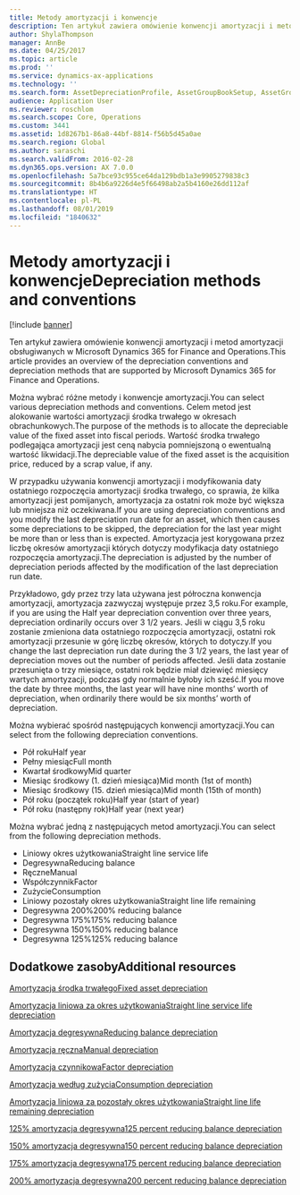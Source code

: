 ```yaml
---
title: Metody amortyzacji i konwencje
description: Ten artykuł zawiera omówienie konwencji amortyzacji i metod amortyzacji obsługiwanych w Microsoft Dynamics 365 for Finance and Operations.
author: ShylaThompson
manager: AnnBe
ms.date: 04/25/2017
ms.topic: article
ms.prod: ''
ms.service: dynamics-ax-applications
ms.technology: ''
ms.search.form: AssetDepreciationProfile, AssetGroupBookSetup, AssetGroupDepBookSetup
audience: Application User
ms.reviewer: roschlom
ms.search.scope: Core, Operations
ms.custom: 3441
ms.assetid: 1d8267b1-86a8-44bf-8814-f56b5d45a0ae
ms.search.region: Global
ms.author: saraschi
ms.search.validFrom: 2016-02-28
ms.dyn365.ops.version: AX 7.0.0
ms.openlocfilehash: 5a7bce93c955ce64da129bdb1a3e9905279838c3
ms.sourcegitcommit: 8b4b6a9226d4e5f66498ab2a5b4160e26dd112af
ms.translationtype: HT
ms.contentlocale: pl-PL
ms.lasthandoff: 08/01/2019
ms.locfileid: "1840632"
---
```

# <a name="depreciation-methods-and-conventions"></a><span data-ttu-id="a9787-103">Metody amortyzacji i konwencje</span><span class="sxs-lookup"><span data-stu-id="a9787-103">Depreciation methods and conventions</span></span>

[!include [banner](../includes/banner.md)]

<span data-ttu-id="a9787-104">Ten artykuł zawiera omówienie konwencji amortyzacji i metod amortyzacji obsługiwanych w Microsoft Dynamics 365 for Finance and Operations.</span><span class="sxs-lookup"><span data-stu-id="a9787-104">This article provides an overview of the depreciation conventions and depreciation methods that are supported by Microsoft Dynamics 365 for Finance and Operations.</span></span>

<span data-ttu-id="a9787-105">Można wybrać różne metody i konwencje amortyzacji.</span><span class="sxs-lookup"><span data-stu-id="a9787-105">You can select various depreciation methods and conventions.</span></span> <span data-ttu-id="a9787-106">Celem metod jest alokowanie wartości amortyzacji środka trwałego w okresach obrachunkowych.</span><span class="sxs-lookup"><span data-stu-id="a9787-106">The purpose of the methods is to allocate the depreciable value of the fixed asset into fiscal periods.</span></span> <span data-ttu-id="a9787-107">Wartość środka trwałego podlegająca amortyzacji jest ceną nabycia pomniejszoną o ewentualną wartość likwidacji.</span><span class="sxs-lookup"><span data-stu-id="a9787-107">The depreciable value of the fixed asset is the acquisition price, reduced by a scrap value, if any.</span></span> 

<span data-ttu-id="a9787-108">W przypadku używania konwencji amortyzacji i modyfikowania daty ostatniego rozpoczęcia amortyzacji środka trwałego, co sprawia, że kilka amortyzacji jest pomijanych, amortyzacja za ostatni rok może być większa lub mniejsza niż oczekiwana.</span><span class="sxs-lookup"><span data-stu-id="a9787-108">If you are using depreciation conventions and you modify the last depreciation run date for an asset, which then causes some depreciations to be skipped, the depreciation for the last year might be more than or less than is expected.</span></span> <span data-ttu-id="a9787-109">Amortyzacja jest korygowana przez liczbę okresów amortyzacji których dotyczy modyfikacja daty ostatniego rozpoczęcia amortyzacji.</span><span class="sxs-lookup"><span data-stu-id="a9787-109">The depreciation is adjusted by the number of depreciation periods affected by the modification of the last depreciation run date.</span></span>

<span data-ttu-id="a9787-110">Przykładowo, gdy przez trzy lata używana jest półroczna konwencja amortyzacji, amortyzacja zazwyczaj występuje przez 3,5 roku.</span><span class="sxs-lookup"><span data-stu-id="a9787-110">For example, if you are using the Half year depreciation convention over three years, depreciation ordinarily occurs over 3 1/2 years.</span></span> <span data-ttu-id="a9787-111">Jeśli w ciągu 3,5 roku zostanie zmieniona data ostatniego rozpoczęcia amortyzacji, ostatni rok amortyzacji przesunie w górę liczbę okresów, których to dotyczy.</span><span class="sxs-lookup"><span data-stu-id="a9787-111">If you change the last depreciation run date during the 3 1/2 years, the last year of depreciation moves out the number of periods affected.</span></span> <span data-ttu-id="a9787-112">Jeśli data zostanie przesunięta o trzy miesiące, ostatni rok będzie miał dziewięć miesięcy wartych amortyzacji, podczas gdy normalnie byłoby ich sześć.</span><span class="sxs-lookup"><span data-stu-id="a9787-112">If you move the date by three months, the last year will have nine months’ worth of depreciation, when ordinarily there would be six months’ worth of depreciation.</span></span>

<span data-ttu-id="a9787-113">Można wybierać spośród następujących konwencji amortyzacji.</span><span class="sxs-lookup"><span data-stu-id="a9787-113">You can select from the following depreciation conventions.</span></span>


-   <span data-ttu-id="a9787-114">Pół roku</span><span class="sxs-lookup"><span data-stu-id="a9787-114">Half year</span></span>
-   <span data-ttu-id="a9787-115">Pełny miesiąc</span><span class="sxs-lookup"><span data-stu-id="a9787-115">Full month</span></span>
-   <span data-ttu-id="a9787-116">Kwartał środkowy</span><span class="sxs-lookup"><span data-stu-id="a9787-116">Mid quarter</span></span>
-   <span data-ttu-id="a9787-117">Miesiąc środkowy (1. dzień miesiąca)</span><span class="sxs-lookup"><span data-stu-id="a9787-117">Mid month (1st of month)</span></span>
-   <span data-ttu-id="a9787-118">Miesiąc środkowy (15. dzień miesiąca)</span><span class="sxs-lookup"><span data-stu-id="a9787-118">Mid month (15th of month)</span></span>
-   <span data-ttu-id="a9787-119">Pół roku (początek roku)</span><span class="sxs-lookup"><span data-stu-id="a9787-119">Half year (start of year)</span></span>
-   <span data-ttu-id="a9787-120">Pół roku (następny rok)</span><span class="sxs-lookup"><span data-stu-id="a9787-120">Half year (next year)</span></span>

<span data-ttu-id="a9787-121">Można wybrać jedną z następujących metod amortyzacji.</span><span class="sxs-lookup"><span data-stu-id="a9787-121">You can select from the following depreciation methods.</span></span>
-   <span data-ttu-id="a9787-122">Liniowy okres użytkowania</span><span class="sxs-lookup"><span data-stu-id="a9787-122">Straight line service life</span></span>
-   <span data-ttu-id="a9787-123">Degresywna</span><span class="sxs-lookup"><span data-stu-id="a9787-123">Reducing balance</span></span>
-   <span data-ttu-id="a9787-124">Ręczne</span><span class="sxs-lookup"><span data-stu-id="a9787-124">Manual</span></span>
-   <span data-ttu-id="a9787-125">Współczynnik</span><span class="sxs-lookup"><span data-stu-id="a9787-125">Factor</span></span>
-   <span data-ttu-id="a9787-126">Zużycie</span><span class="sxs-lookup"><span data-stu-id="a9787-126">Consumption</span></span>
-   <span data-ttu-id="a9787-127">Liniowy pozostały okres użytkowania</span><span class="sxs-lookup"><span data-stu-id="a9787-127">Straight line life remaining</span></span>
-   <span data-ttu-id="a9787-128">Degresywna 200%</span><span class="sxs-lookup"><span data-stu-id="a9787-128">200% reducing balance</span></span>
-   <span data-ttu-id="a9787-129">Degresywna 175%</span><span class="sxs-lookup"><span data-stu-id="a9787-129">175% reducing balance</span></span>
-   <span data-ttu-id="a9787-130">Degresywna 150%</span><span class="sxs-lookup"><span data-stu-id="a9787-130">150% reducing balance</span></span>
-   <span data-ttu-id="a9787-131">Degresywna 125%</span><span class="sxs-lookup"><span data-stu-id="a9787-131">125% reducing balance</span></span>





<a name="additional-resources"></a><span data-ttu-id="a9787-132">Dodatkowe zasoby</span><span class="sxs-lookup"><span data-stu-id="a9787-132">Additional resources</span></span>
--------

[<span data-ttu-id="a9787-133">Amortyzacja środka trwałego</span><span class="sxs-lookup"><span data-stu-id="a9787-133">Fixed asset depreciation</span></span>](fixed-asset-depreciation.md)

[<span data-ttu-id="a9787-134">Amortyzacja liniowa za okres użytkowania</span><span class="sxs-lookup"><span data-stu-id="a9787-134">Straight line service life depreciation</span></span>](Straight-line-service-life-depreciation.md)

[<span data-ttu-id="a9787-135">Amortyzacja degresywna</span><span class="sxs-lookup"><span data-stu-id="a9787-135">Reducing balance depreciation</span></span>](reduce-balance-depreciation.md)

[<span data-ttu-id="a9787-136">Amortyzacja ręczna</span><span class="sxs-lookup"><span data-stu-id="a9787-136">Manual depreciation</span></span>](manual-depreciation.md)

[<span data-ttu-id="a9787-137">Amortyzacja czynnikowa</span><span class="sxs-lookup"><span data-stu-id="a9787-137">Factor depreciation</span></span>](factor-depreciation.md)

[<span data-ttu-id="a9787-138">Amortyzacja według zużycia</span><span class="sxs-lookup"><span data-stu-id="a9787-138">Consumption depreciation</span></span>](consumption-depreciation.md)

[<span data-ttu-id="a9787-139">Amortyzacja liniowa za pozostały okres użytkowania</span><span class="sxs-lookup"><span data-stu-id="a9787-139">Straight line life remaining depreciation</span></span>](straight-line-life-remaining-depreciation.md)

[<span data-ttu-id="a9787-140">125% amortyzacja degresywna</span><span class="sxs-lookup"><span data-stu-id="a9787-140">125 percent reducing balance depreciation</span></span>](125-percent-reducing-balance-depreciation.md)

[<span data-ttu-id="a9787-141">150% amortyzacja degresywna</span><span class="sxs-lookup"><span data-stu-id="a9787-141">150 percent reducing balance depreciation</span></span>](150-percent-reducing-balance-depreciation.md)

[<span data-ttu-id="a9787-142">175% amortyzacja degresywna</span><span class="sxs-lookup"><span data-stu-id="a9787-142">175 percent reducing balance depreciation</span></span>](175-percent-reducing-balance-depreciation.md)

[<span data-ttu-id="a9787-143">200% amortyzacja degresywna</span><span class="sxs-lookup"><span data-stu-id="a9787-143">200 percent reducing balance depreciation</span></span>](200-percent-reducing-balance-depreciation.md)



